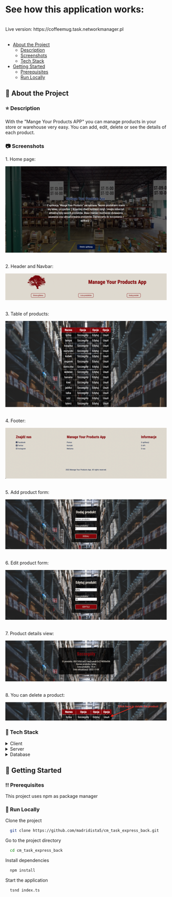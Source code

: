 <h1>See how this application works:</h1>
<br>
Live version: https://coffeemug.task.networkmanager.pl
<br>

<br />

- [About the Project](#star2-about-the-project)
  * [Description](#star-description)
  * [Screenshots](#camera-screenshots)
  * [Tech Stack](#space_invader-tech-stack)
- [Getting Started](#toolbox-getting-started)
  * [Prerequisites](#bangbang-prerequisites)
  * [Run Locally](#running-run-locally)

  

<!-- About the Project -->
## :star2: About the Project

<!-- Description -->
### :star: Description
<p>With the "Mange Your Products APP" you can manage products in your store or warehouse very easy. You can add, edit, delete or see the details of each product.</p>

<!-- Screenshots -->
### :camera: Screenshots

<p>1. Home page:</p>
<div align="center"> 
  <img src="https://github.com/madridista5/cm_task_react_front/blob/develop/screenshots/1.png" alt="screenshot" />
</div>

<br>
<p>2. Header and Navbar:</p>
<div align="center"> 
  <img src="https://github.com/madridista5/cm_task_react_front/blob/develop/screenshots/2.png" alt="screenshot" />
</div>

<br>
<p>3. Table of products:</p>
<div align="center"> 
  <img src="https://github.com/madridista5/cm_task_react_front/blob/develop/screenshots/3.png" alt="screenshot" />
</div>

<br>
<p>4. Footer:</p>
<div align="center"> 
  <img src="https://github.com/madridista5/cm_task_react_front/blob/develop/screenshots/4.png" alt="screenshot" />
</div>

<br>
<p>5. Add product form:</p>
<div align="center"> 
  <img src="https://github.com/madridista5/cm_task_react_front/blob/develop/screenshots/5.png" alt="screenshot" />
</div>

<br>
<p>6. Edit product form:</p>
<div align="center"> 
  <img src="https://github.com/madridista5/cm_task_react_front/blob/develop/screenshots/6.png" alt="screenshot" />
</div>

<br>
<p>7. Product details view:</p>
<div align="center"> 
  <img src="https://github.com/madridista5/cm_task_react_front/blob/develop/screenshots/7.png" alt="screenshot" />
</div>

<br>
<p>8. You can delete a product:</p>
<div align="center"> 
  <img src="https://github.com/madridista5/cm_task_react_front/blob/develop/screenshots/8.png" alt="screenshot" />
</div>


<!-- TechStack -->
### :space_invader: Tech Stack

<details>
  <summary>Client</summary>
  <ul>
    <li><a href="https://www.typescriptlang.org/">Typescript</a></li>
    <li><a href="https://reactjs.org/">React.js</a></li>
  </ul>
</details>

<details>
  <summary>Server</summary>
  <ul>
    <li><a href="https://www.typescriptlang.org/">Typescript</a></li>
    <li><a href="https://expressjs.com">Express.js</a></li>  
    <li><a href="https://nodejs.org/en/">Node.js</a></li>
  </ul>
</details>

<details>
<summary>Database</summary>
  <ul>
    <li><a href="https://www.mysql.com">MySQL</a></li>  
  </ul>
</details>


<!-- Getting Started -->
## 	:toolbox: Getting Started

<!-- Prerequisites -->
### :bangbang: Prerequisites

This project uses npm as package manager


<!-- Run Locally -->
### :running: Run Locally

Clone the project

```bash
  git clone https://github.com/madridista5/cm_task_express_back.git
```

Go to the project directory

```bash
  cd cm_task_express_back
```

Install dependencies

```bash
  npm install
```

Start the application

```bash
  tsnd index.ts
```
